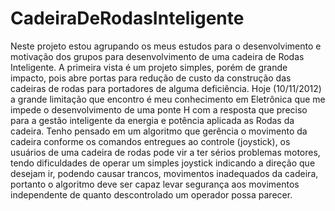CadeiraDeRodasInteligente
=========================

Neste projeto estou agrupando os meus estudos para o desenvolvimento e motivação dos grupos para desenvolvimento de uma cadeira de Rodas Inteligente. A primeira vista é um projeto simples, porém de grande impacto, pois abre portas para redução de custo da construção das cadeiras de rodas para portadores de alguma deficiência. Hoje (10/11/2012) a grande limitação que encontro é meu conhecimento em Eletrônica que me impede o desenvolvimento de uma ponte H com a resposta que preciso para a gestão inteligente da energia e potência aplicada as Rodas da cadeira. Tenho pensado em um algoritmo que gerência o movimento da cadeira conforme os comandos entregues ao controle (joystick), os usuários de uma cadeira de rodas pode vir a ter sérios problemas motores, tendo dificuldades de operar um simples joystick indicando a direção que desejam ir, podendo causar trancos, movimentos inadequados da cadeira, portanto o algoritmo deve ser capaz levar segurança aos movimentos independente de quanto descontrolado um operador possa parecer.